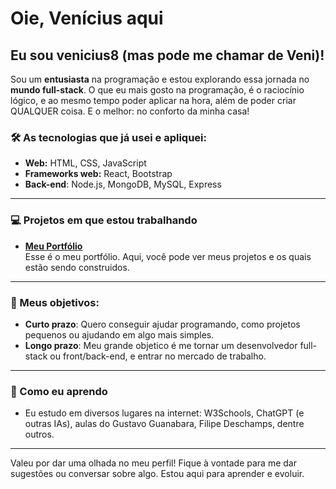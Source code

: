 # Oie, Venícius aqui

## Eu sou **venicius8** (mas pode me chamar de **Veni**)!

Sou um **entusiasta** na programação e estou explorando essa jornada no **mundo full-stack**. O que eu mais gosto na programação, é o raciocínio lógico, e ao mesmo tempo poder aplicar na hora, além de poder criar QUALQUER coisa. E o melhor: no conforto da minha casa!

### 🛠️ As tecnologias que já usei e apliquei:

- **Web:** HTML, CSS, JavaScript
- **Frameworks web:** React, Bootstrap
- **Back-end**: Node.js, MongoDB, MySQL, Express

---

### 💻 Projetos em que estou trabalhando

- **[Meu Portfólio](https://github.com/venicius8/portfolio)**  
Esse é o meu portfólio. Aqui, você pode ver meus projetos e os quais estão sendo construidos.

---

### 🎯 Meus objetivos:

- **Curto prazo**: Quero conseguir ajudar programando, como projetos pequenos ou ajudando em algo mais simples.
- **Longo prazo**: Meu grande objetico é me tornar um desenvolvedor full-stack ou front/back-end, e entrar no mercado de trabalho.

---

### 📘 Como eu aprendo

- Eu estudo em diversos lugares na internet: W3Schools, ChatGPT (e outras IAs), aulas do Gustavo Guanabara, Filipe Deschamps, dentre outros.

---

Valeu por dar uma olhada no meu perfil! Fique à vontade para me dar sugestões ou conversar sobre algo. Estou aqui para aprender e evoluir.
